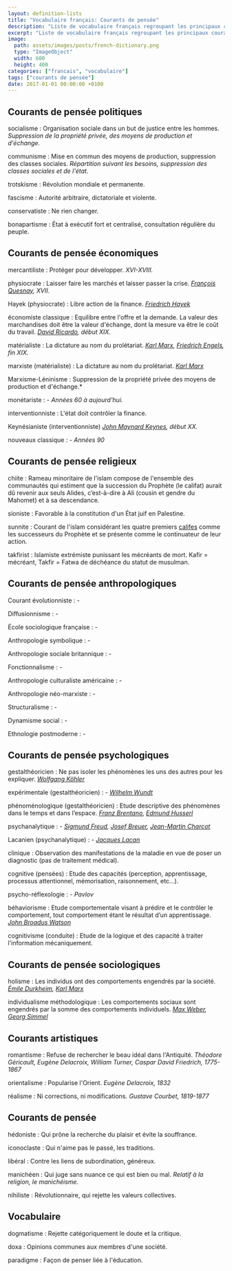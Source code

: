 ```yaml
---
layout: definition-lists
title: "Vocabulaire français: Courants de pensée"
description: "Liste de vocabulaire français regroupant les principaux courants de pensée."
excerpt: "Liste de vocabulaire français regroupant les principaux courants de pensée."
image:
  path: assets/images/posts/french-dictionary.png
  type: "ImageObject"
  width: 600
  height: 400
categories: ["francais", "vocabulaire"]
tags: ["courants de pensée"]
date: 2017-01-01 00:00:00 +0100
---
```

## Courants de pensée politiques

socialisme
: Organisation sociale dans un but de justice entre les hommes.
*Suppression de la propriété privée, des moyens de production et d'échange.*

communisme
: Mise en commun des moyens de production, suppression des classes sociales.
*Répartition suivant les besoins, suppression des classes sociales et de l'état.*

trotskisme
: Révolution mondiale et permanente.

fascisme
: Autorité arbitraire, dictatoriale et violente.

conservatiste
: Ne rien changer.

bonapartisme
: État à exécutif fort et centralisé, consultation régulière du peuple.


## Courants de pensée économiques

mercantiliste
: Protéger pour développer.
*XVI-XVIII.*

physiocrate
: Laisser faire les marchés et laisser passer la crise.
*[François Quesnay](https://fr.wikipedia.org/wiki/Fran%C3%A7ois_Quesnay), XVII.*

Hayek (physiocrate)
: Libre action de la finance.
*[Friedrich Hayek](https://fr.wikipedia.org/wiki/Friedrich_Hayek)*

économiste classique
: Equilibre entre l'offre et la demande. La valeur des marchandises doit être la valeur d'échange, dont la mesure va être le coût du travail.
*[David Ricardo](https://fr.wikipedia.org/wiki/David_Ricardo), début XIX.*

matérialiste
: La dictature au nom du prolétariat.
*[Karl Marx](https://fr.wikipedia.org/wiki/Karl_Marx), [Friedrich Engels](https://fr.wikipedia.org/wiki/Friedrich_Engels), fin XIX.*

marxiste (matérialiste)
: La dictature au nom du prolétariat.
*[Karl Marx](https://fr.wikipedia.org/wiki/Karl_Marx)*

Marxisme-Léninisme
: Suppression de la propriété privée des moyens de production et d'échange.*

monétariste
: -
*Années 60 à aujourd’hui.*

interventionniste
: L'état doit contrôler la finance.

Keynésianiste (interventionniste)
*[John Maynard Keynes](https://fr.wikipedia.org/wiki/John_Maynard_Keynes), début XX.*

nouveaux classique
: -
*Années 90*


## Courants de pensée religieux

chiite
: Rameau minoritaire de l'islam compose de l'ensemble des communautés qui estiment que la succession du Prophète (le califat) aurait dû revenir aux seuls Alides, c’est-à-dire à Ali (cousin et gendre du Mahomet) et à sa descendance.

sioniste
: Favorable à la constitution d'un État juif en Palestine.

sunnite
: Courant de l'islam considérant les quatre premiers <a href="http://www.larousse.fr/dictionnaires/francais/calife/12347">califes</a> comme les successeurs du Prophète et se présente comme le continuateur de leur action.

takfirist
: Islamiste extrémiste punissant les mécréants de mort. Kafir = mécréant, Takfir = Fatwa de déchéance du statut de musulman.


## Courants de pensée anthropologiques

Courant évolutionniste
: -

Diffusionnisme
: -

École sociologique française
: -

Anthropologie symbolique
: -

Anthropologie sociale britannique
: -

Fonctionnalisme
: -

Anthropologie culturaliste américaine
: -

Anthropologie néo-marxiste
: -

Structuralisme
: -

Dynamisme social
: -

Ethnologie postmoderne
: -


## Courants de pensée psychologiques

gestalthéoricien
: Ne pas isoler les phénomènes les uns des autres pour les expliquer.
*[Wolfgang Köhler](https://fr.wikipedia.org/wiki/Wolfgang_K%C3%B6hler)*

expérimentale (gestalthéoricien)
: -
*[Wilhelm Wundt](https://fr.wikipedia.org/wiki/Wilhelm_Wundt)*

phénoménologique (gestalthéoricien)
: Etude descriptive des phénomènes dans le temps et dans l’espace.
*[Franz Brentano](https://fr.wikipedia.org/wiki/Franz_Brentano), [Edmund Husserl](https://fr.wikipedia.org/wiki/Edmund_Husserl)*

psychanalytique
: -
*[Sigmund Freud](https://fr.wikipedia.org/wiki/Sigmund_Freud), [Josef Breuer](https://fr.wikipedia.org/wiki/Josef_Breuer), [Jean-Martin Charcot](https://fr.wikipedia.org/wiki/Jean-Martin_Charcot)*

Lacanien (psychanalytique)
: -
*[Jacques Lacan](https://fr.wikipedia.org/wiki/Jacques_Lacan)*

clinique
: Observation des manifestations de la maladie en vue de poser un diagnostic (pas de traitement médical).

cognitive (pensées)
: Etude des capacités (perception, apprentissage, processus attentionnel, mémorisation, raisonnement, etc…).

psycho-réflexologie
: -
*Pavlov*

béhaviorisme
: Etude comportementale visant à prédire et le contrôler le comportement, tout comportement étant le résultat d’un apprentissage.
*[John Broadus Watson](https://fr.wikipedia.org/wiki/John_Broadus_Watson)*

cognitivisme (conduite)
: Etude de la logique et des capacité à traiter l'information mécaniquement.


## Courants de pensée sociologiques

holisme
: Les individus ont des comportements engendrés par la société.
*[Émile Durkheim](https://fr.wikipedia.org/wiki/%C3%89mile_Durkheim), [Karl Marx](https://fr.wikipedia.org/wiki/Karl_Marx)*

individualisme méthodologique
: Les comportements sociaux sont engendrés par la somme des comportements individuels.
*[Max Weber](https://fr.wikipedia.org/wiki/Max_Weber), [Georg Simmel](https://fr.wikipedia.org/wiki/Georg_Simmel)*


## Courants artistiques

romantisme
: Refuse de rechercher le beau idéal dans l'Antiquité.
*Théodore Géricault, Eugène Delacroix, William Turner, Caspar David Friedrich, 1775-1867*

orientalisme
: Popularise l'Orient.
*Eugène Delacroix, 1832*

réalisme
: Ni corrections, ni modifications.
*Gustave Courbet, 1819-1877*


## Courants de pensée

hédoniste
: Qui prône la recherche du plaisir et évite la souffrance.

iconoclaste
: Qui n'aime pas le passé, les traditions.

libéral
: Contre les liens de subordination, généreux.

manichéen
: Qui juge sans nuance ce qui est bien ou mal.
*Relatif à la religion, le manichéisme.*

nihiliste
: Révolutionnaire, qui rejette les valeurs collectives.


## Vocabulaire

dogmatisme
: Rejette catégoriquement le doute et la critique.

doxa
: Opinions communes aux membres d'une société.

paradigme
: Façon de penser liée à l'éducation.
